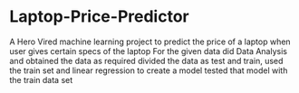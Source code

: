 # Laptop-Price-Predictor
A Hero Vired machine learning project to predict the price of a laptop when user gives certain specs of the laptop
For the given data did Data Analysis and obtained the data as required
divided the data as test and train, used the train set and linear regression to create a model
tested that model with the train data set
